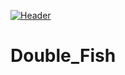 [![Header](https://raw.githubusercontent.com/MartinHeinz/<OWNER>/<OWNER>/readme_header.png "Header")](https://some-url.dev/)
# Double_Fish
